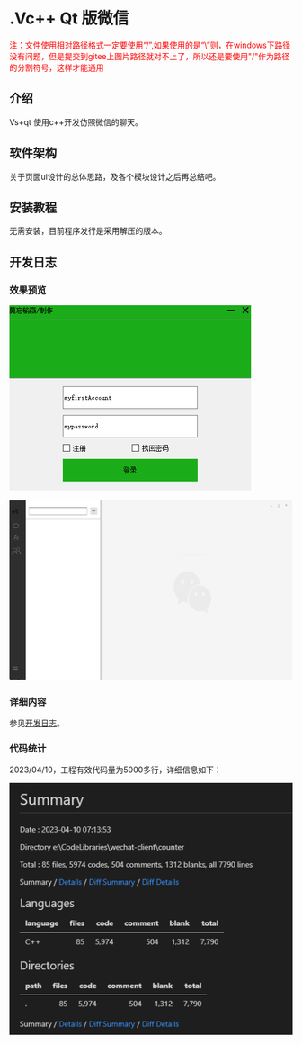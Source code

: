 # .Vc++ Qt 版微信

<font color=red>注：文件使用相对路径格式一定要使用“/”,如果使用的是“\”则，在windows下路径没有问题，但是提交到gitee上图片路径就对不上了，所以还是要使用"/"作为路径的分割符号，这样才能通用</font>

## 介绍

Vs+qt 使用c++开发仿照微信的聊天。

## 软件架构

关于页面ui设计的总体思路，及各个模块设计之后再总结吧。

## 安装教程

无需安装，目前程序发行是采用解压的版本。

## 开发日志

### 效果预览

![image-20230408195109180](./docs/images/image-20230408195109180.png)

![image-20230408195139125](./docs/images/image-20230408195139125.png)

### 详细内容

参见[开发日志](./docs/history.md)。

### 代码统计

2023/04/10，工程有效代码量为5000多行，详细信息如下：

![image-20230410071533443](./docs/images/image-20230410071533443.png)

